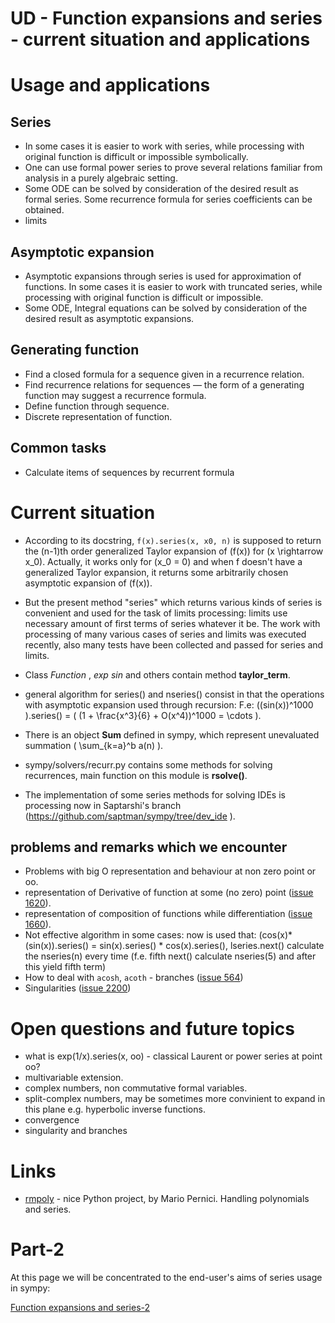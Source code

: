 # UD - Function expansions and series - current situation and applications

# Usage and applications

## Series
- In some cases it is easier to work with series, while processing with original function is difficult or impossible symbolically.
- One can use formal power series to prove several relations familiar from analysis in a purely algebraic setting.
- Some ODE can be solved by consideration of the desired result as formal series. Some recurrence formula for series coefficients can be obtained.
- limits
        
## Asymptotic expansion

- Asymptotic expansions through series is used for approximation of functions. In some cases it is easier to work with truncated series, while processing with original function is difficult or impossible.
- Some ODE, Integral equations can be solved by consideration of the desired result as asymptotic expansions.
        
## Generating function

- Find a closed formula for a sequence given in a recurrence relation.
- Find recurrence relations for sequences — the form of a generating function may suggest a recurrence formula.
- Define function through sequence.
- Discrete representation of function.

## Common tasks
- Calculate items of sequences by recurrent formula

# Current situation

- According to its docstring, ``f(x).series(x, x0, n)`` is supposed to return the (n-1)th order generalized Taylor expansion of \(f(x)\) for \(x \rightarrow x_0\).
Actually, it works only for \(x_0 = 0\) and when f doesn't have a generalized Taylor expansion, it returns some arbitrarily chosen asymptotic expansion of \(f(x)\).

- But the present method "series" which returns various kinds of series is convenient and used for the task of limits processing: limits use necessary amount of first terms of series whatever it be.
The work with processing of many various cases of series and limits was executed recently, also many tests have been collected and passed for series and limits.

- Class *Function* , *exp* *sin* and others contain method **taylor_term**.

- general algorithm for series() and nseries() consist in that the operations with asymptotic expansion  used through recursion:  F.e: ((sin(x))^1000 ).series() = \( (1 + \frac{x^3}{6} + O(x^4))^1000 = \cdots \).

- There is an object **Sum** defined in sympy, which represent unevaluated summation \( \sum_{k=a}^b a(n) \).

- sympy/solvers/recurr.py contains some methods for solving recurrences, main function on this module is **rsolve()**.

- The implementation of some series methods for solving IDEs is processing now in Saptarshi's branch (https://github.com/saptman/sympy/tree/dev_ide
).


## problems and remarks which we encounter

- Problems with big O representation and behaviour at non zero point or oo.
- representation of Derivative of function at some (no zero) point ([issue 1620](http://code.google.com/p/sympy/issues/detail?id=1620 "issue 1620")).
- representation of composition of functions while differentiation ([issue 1660](http://code.google.com/p/sympy/issues/detail?id=1660 "issue 1660")).
- Not effective algorithm in some cases: now is used that: (cos(x)*(sin(x)).series() = sin(x).series() * cos(x).series(), lseries.next() calculate the nseries(n)  every time  (f.e. fifth next() calculate nseries(5) and after this yield fifth term)
- How to deal with `acosh`, `acoth` - branches ([issue 564](http://code.google.com/p/sympy/issues/detail?id=564 "issue 564"))
- Singularities ([issue 2200](http://code.google.com/p/sympy/issues/detail?id=2200 "issue 2200"))



# Open questions and future topics
- what is exp(1/x).series(x, oo) - classical Laurent or power series at point oo?
- multivariable extension.
- complex numbers, non commutative formal variables.
- split-complex numbers, may be sometimes more convinient to expand in this plane e.g. hyperbolic inverse functions.
- convergence
- singularity and branches


# Links

- [rmpoly](http://code.google.com/p/rmpoly/wiki/Tutorial) - nice Python project, by Mario Pernici. Handling polynomials and series.

# Part-2
At this page we will be concentrated to the end-user's aims of series usage in sympy:

[Function expansions and series-2](https://github.com/sympy/sympy/wiki/Function-expansions-and-series-2 "Function expansions and series-2")
